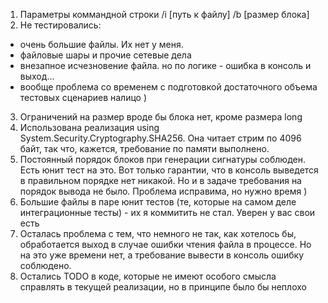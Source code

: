 1. Параметры коммандной строки
    /i [путь к файлу] /b [размер блока]
2. Не тестировались:
- очень большие файлы. Их нет у меня.
- файловые шары и прочие сетевые дела
- внезапное исчезновение файла. но по логике - ошибка в консоль и выход...
- вообще проблема со временем с подготовкой достаточного объема тестовых сценариев налицо ) 
3. Ограничений на размер вроде бы блока нет, кроме размера long
4. Использована реализация using System.Security.Cryptography.SHA256. Она читает стрим по 4096 байт, так что, кажется, требование по памяти выполнено.
5. Постоянный порядок блоков при генерации сигнатуры соблюден. Есть юнит тест на это. Вот только гарантии, что в консоль выведется в правильном порядке нет никакой. Но и в задаче требования на порядок вывода не было. Проблема исправима, но нужно время )
6. Большие файлы в паре юнит тестов (те, которые на самом деле интеграционные тесты) - их я коммитить не стал. Уверен у вас свои есть
7. Осталась проблема с тем, что немного не так, как хотелось бы, обработается выход в случае ошибки чтения файла в процессе. Но на это уже времени нет, а требование вывести в консоль ошибку соблюдено. 
8. Остались TODO в коде, которые не имеют особого смысла справлять в текущей реализации, но в принципе было бы неплохо
